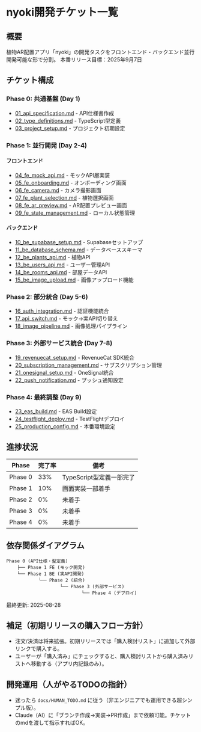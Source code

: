 # nyoki開発チケット一覧

## 概要
植物AR配置アプリ「nyoki」の開発タスクをフロントエンド・バックエンド並行開発可能な形で分割。
本番リリース目標：2025年9月7日

## チケット構成

### Phase 0: 共通基盤 (Day 1)
- [01_api_specification.md](01_api_specification.md) - API仕様書作成
- [02_type_definitions.md](02_type_definitions.md) - TypeScript型定義
- [03_project_setup.md](03_project_setup.md) - プロジェクト初期設定

### Phase 1: 並行開発 (Day 2-4)
#### フロントエンド
- [04_fe_mock_api.md](04_fe_mock_api.md) - モックAPI層実装
- [05_fe_onboarding.md](05_fe_onboarding.md) - オンボーディング画面
- [06_fe_camera.md](06_fe_camera.md) - カメラ撮影画面
- [07_fe_plant_selection.md](07_fe_plant_selection.md) - 植物選択画面
- [08_fe_ar_preview.md](08_fe_ar_preview.md) - AR配置プレビュー画面
- [09_fe_state_management.md](09_fe_state_management.md) - ローカル状態管理

#### バックエンド
- [10_be_supabase_setup.md](10_be_supabase_setup.md) - Supabaseセットアップ
- [11_be_database_schema.md](11_be_database_schema.md) - データベーススキーマ
- [12_be_plants_api.md](12_be_plants_api.md) - 植物API
- [13_be_users_api.md](13_be_users_api.md) - ユーザー管理API
- [14_be_rooms_api.md](14_be_rooms_api.md) - 部屋データAPI
- [15_be_image_upload.md](15_be_image_upload.md) - 画像アップロード機能

### Phase 2: 部分統合 (Day 5-6)
- [16_auth_integration.md](16_auth_integration.md) - 認証機能統合
- [17_api_switch.md](17_api_switch.md) - モック→実API切り替え
- [18_image_pipeline.md](18_image_pipeline.md) - 画像処理パイプライン

### Phase 3: 外部サービス統合 (Day 7-8)
- [19_revenuecat_setup.md](19_revenuecat_setup.md) - RevenueCat SDK統合
- [20_subscription_management.md](20_subscription_management.md) - サブスクリプション管理
- [21_onesignal_setup.md](21_onesignal_setup.md) - OneSignal統合
- [22_push_notification.md](22_push_notification.md) - プッシュ通知設定

### Phase 4: 最終調整 (Day 9)
- [23_eas_build.md](23_eas_build.md) - EAS Build設定
- [24_testflight_deploy.md](24_testflight_deploy.md) - TestFlightデプロイ
- [25_production_config.md](25_production_config.md) - 本番環境設定

## 進捗状況

| Phase | 完了率 | 備考 |
|-------|-------|------|
| Phase 0 | 33% | TypeScript型定義一部完了 |
| Phase 1 | 10% | 画面実装一部着手 |
| Phase 2 | 0% | 未着手 |
| Phase 3 | 0% | 未着手 |
| Phase 4 | 0% | 未着手 |

## 依存関係ダイアグラム
```
Phase 0 (API仕様・型定義)
    ├── Phase 1 FE (モック開発)
    └── Phase 1 BE (実API開発)
            └── Phase 2 (統合)
                    └── Phase 3 (外部サービス)
                            └── Phase 4 (デプロイ)
```

最終更新: 2025-08-28

## 補足（初期リリースの購入フロー方針）
- 注文/決済は将来拡張。初期リリースでは「購入検討リスト」に追加して外部リンクで購入する。
- ユーザーが「購入済み」にチェックすると、購入検討リストから購入済みリストへ移動する（アプリ内記録のみ）。

## 開発運用（人がやるTODOの指針）
- 迷ったら `docs/HUMAN_TODO.md` に従う（非エンジニアでも運用できる超シンプル版）。
- Claude（AI）に「ブランチ作成→実装→PR作成」まで依頼可能。チケットのmdを渡して指示すればOK。
